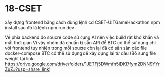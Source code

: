 # 18-CSET
xây dựng frontend bằng cách dùng lệnh
cd  CSET-UITGameHackathon
npm install
sau đó là lệnh
npm run dev

Về phía backend do soucre code sử dụng AI nên việc build rất khó khăn và mất thời gian
Vì vậy nhóm đã chuẩn bị sẵn API để BTC có thể sử dụng chỉ với frontend tuy nhiên trong mỗi soucre còn lại đã có sẵn sàn các file docker-compose BTC có thể sử dụng để xây dựng lại từ đầu (Bổ sung file weight tại link: https://drive.google.com/drive/folders/1JETFj5DWmfn5iDKl7fym2DNN9YYrZuZJ?usp=share_link)